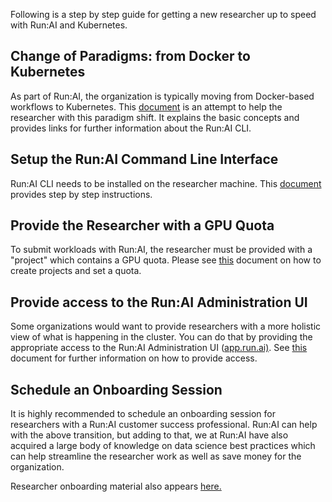 Following is a step by step guide for getting a new researcher up to speed with Run:AI and Kubernetes.

## Change of Paradigms: from Docker to Kubernetes&nbsp;

As part of Run:AI, the organization is typically moving from Docker-based workflows to Kubernetes.&nbsp;This&nbsp;<a href="https://support.run.ai/hc/en-us/articles/360012058859-Switch-from-working-with-Docker-to-working-with-Run-AI-" target="_self">document</a>&nbsp;is an attempt to help the researcher with this paradigm shift. It explains the basic concepts and provides links for further information about the Run:AI CLI.

## Setup the Run:AI Command Line Interface

Run:AI CLI needs to be installed on the researcher machine. This <a href="https://support.run.ai/hc/en-us/articles/360010706120-Installing-the-Run-AI-Command-Line-Interface%20" target="_self">document</a> provides step by step instructions.

## Provide the Researcher with a GPU Quota

To submit workloads with Run:AI, the researcher must be provided with a "project" which contains a GPU quota. Please see <a href="https://support.run.ai/hc/en-us/articles/360011591300-Working-with-Project-Quotas" target="_self">this</a> document on how to create projects and set a quota.

## Provide access to the Run:AI Administration UI

Some organizations would want to provide researchers with a more holistic view of what is happening in the cluster. You can do that by providing the appropriate access to the Run:AI Administration UI (<a href="https://app.run.ai" target="_self">app.run.ai)</a>. See [this](https://support.run.ai/hc/en-us/articles/360011591340-Working-with-Admin-UI-Users) document for further information on how to provide access.&nbsp;

## Schedule an Onboarding Session

It is highly recommended to schedule an onboarding session for researchers with a Run:AI customer success professional. Run:AI can help with the above transition, but adding to that, we at Run:AI have also acquired a large body of knowledge on data science best practices which can help streamline the researcher work as well as save money for the organization.&nbsp;

Researcher onboarding material also appears <a href="https://support.run.ai/hc/en-us/articles/360012125099-Researcher-Onboarding-Presentation" target="_self">here.</a>

&nbsp;
&nbsp;
&nbsp;